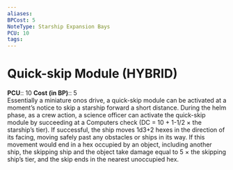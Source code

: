 ```yaml
---
aliases: 
BPCost: 5
NoteType: Starship Expansion Bays
PCU: 10
tags: 
---
```


# Quick-skip Module (HYBRID)

**PCU**:: 10
**Cost (in BP)**:: 5  
Essentially a miniature onos drive, a quick-skip module can be activated at a moment’s notice to skip a starship forward a short distance. During the helm phase, as a crew action, a science officer can activate the quick-skip module by succeeding at a Computers check (DC = 10 + 1-1/2 × the starship’s tier). If successful, the ship moves 1d3+2 hexes in the direction of its facing, moving safely past any obstacles or ships in its way. If this movement would end in a hex occupied by an object, including another ship, the skipping ship and the object take damage equal to 5 × the skipping ship’s tier, and the skip ends in the nearest unoccupied hex.